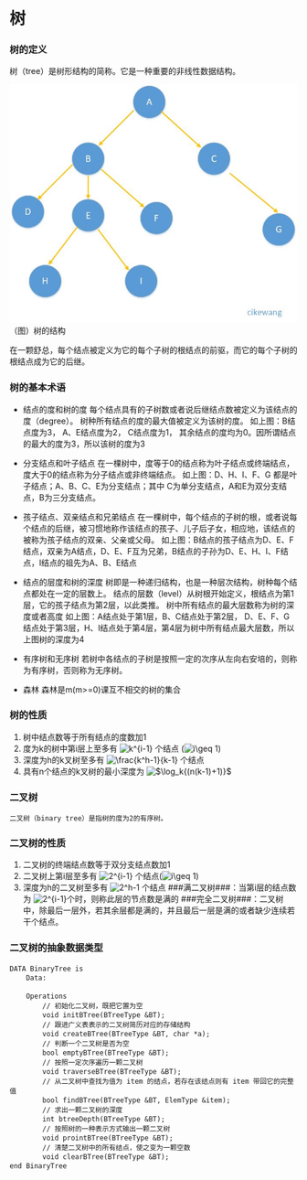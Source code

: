 # 树

### 树的定义
树（tree）是树形结构的简称。它是一种重要的非线性数据结构。

![树](https://github.com/cikewang/DataStruct/blob/master/Z_Images/11_tree_01.jpg)
（图）树的结构

在一颗舒总，每个结点被定义为它的每个子树的根结点的前驱，而它的每个子树的根结点成为它的后继。

### 树的基本术语
* 结点的度和树的度
	每个结点具有的子树数或者说后继结点数被定义为该结点的度（degree）。
	树种所有结点的度的最大值被定义为该树的度。
	如上图：B结点度为3， A、E结点度为2， C结点度为1， 其余结点的度均为0。因所谓结点的最大的度为3，所以该树的度为3
	
* 分支结点和叶子结点
	在一棵树中，度等于0的结点称为叶子结点或终端结点，度大于0的结点称为分子结点或非终端结点。
	如上图：D、H、I、F、G 都是叶子结点；A、B、C、E为分支结点；其中 C为单分支结点，A和E为双分支结点，B为三分支结点。
	
* 孩子结点、双亲结点和兄弟结点
	在一棵树中，每个结点的子树的根，或者说每个结点的后继，被习惯地称作该结点的孩子、儿子后子女，相应地，该结点的被称为孩子结点的双亲、父亲或父母。
	如上图：B结点的孩子结点为D、E、F结点，双亲为A结点，D、E、F互为兄弟，B结点的子孙为D、E、H、I、F结点，I结点的祖先为A、B、E结点

* 结点的层度和树的深度
	树即是一种递归结构，也是一种层次结构，树种每个结点都处在一定的层数上。
	结点的层数（level）从树根开始定义，根结点为第1层，它的孩子结点为第2层，以此类推。
	树中所有结点的最大层数称为树的深度或者高度
	如上图：A结点处于第1层，B、C结点处于第2层， D、E、F、G结点处于第3层，H、I结点处于第4层，第4层为树中所有结点最大层数，所以上图树的深度为4	

* 有序树和无序树
	若树中各结点的子树是按照一定的次序从左向右安培的，则称为有序树，否则称为无序树。
	
* 森林
	森林是m(m>=0)课互不相交的树的集合
	
	
### 树的性质
1. 树中结点数等于所有结点的度数加1
2. 度为k的树中第i层上至多有  <img src="https://latex.codecogs.com/gif.latex?k^{i-1}" title="k^{i-1}" /> 个结点 (<img src="https://latex.codecogs.com/gif.latex?i\geq&space;1" title="i\geq 1" />)
3. 深度为h的k叉树至多有  <img src="https://latex.codecogs.com/gif.latex?\frac{k^h-1}{k-1}" title="\frac{k^h-1}{k-1}" /> 个结点
4. 具有n个结点的k叉树的最小深度为 <img src="https://latex.codecogs.com/gif.latex?$\log_k{(n(k-1)+1)}$" title="$\log_k{(n(k-1)+1)}$" />


### 二叉树
	二叉树（binary tree）是指树的度为2的有序树。

### 二叉树的性质
1. 二叉树的终端结点数等于双分支结点数加1
2. 二叉树上第i层至多有  <img src="https://latex.codecogs.com/gif.latex?2^{i-1}" title="2^{i-1}" /> 个结点(<img src="https://latex.codecogs.com/gif.latex?i\geq&space;1" title="i\geq 1" />)
3. 深度为h的二叉树至多有 <img src="https://latex.codecogs.com/gif.latex?2^h-1" title="2^h-1" /> 个结点
	###满二叉树###：当第i层的结点数为 <img src="https://latex.codecogs.com/gif.latex?2^{i-1}" title="2^{i-1}" />个时，则称此层的节点数是满的
	###完全二叉树###：二叉树中，除最后一层外，若其余层都是满的，并且最后一层是满的或者缺少连续若干个结点。

### 二叉树的抽象数据类型
~~~
DATA BinaryTree is
	Data:
		
	Operations
		// 初始化二叉树，既把它置为空
		void initBTree(BTreeType &BT);
		// 跟进广义表表示的二叉树简历对应的存储结构
		void createBTree(BTreeType &BT, char *a);
		// 判断一个二叉树是否为空
		bool emptyBTree(BTreeType &BT);
		// 按照一定次序遍历一颗二叉树
		void traverseBTree(BTreeType &BT);
		// 从二叉树中查找为值为 item 的结点，若存在该结点则有 item 带回它的完整值
		bool findBTree(BTreeType &BT, ElemType &item);
		// 求出一颗二叉树的深度
		int btreeDepth(BTreeType &BT);
		// 按照树的一种表示方式输出一颗二叉树
		void prointBTree(BTreeType &BT);
		// 清楚二叉树中的所有结点，使之变为一颗空数
		void clearBTree(BTreeType &BT); 
end BinaryTree
~~~








